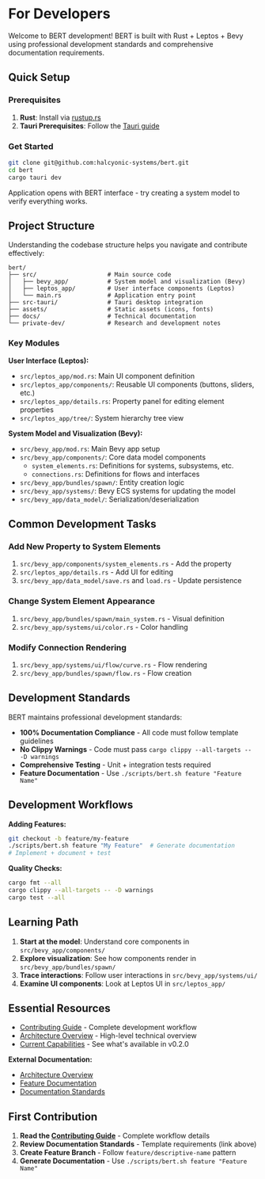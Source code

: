 # For Developers

Welcome to BERT development! BERT is built with Rust + Leptos + Bevy using professional development standards and comprehensive documentation requirements.

## Quick Setup

### Prerequisites
1. **Rust**: Install via [rustup.rs](https://rustup.rs/)
2. **Tauri Prerequisites**: Follow the [Tauri guide](https://tauri.app/v1/guides/getting-started/prerequisites)

### Get Started
```bash
git clone git@github.com:halcyonic-systems/bert.git
cd bert
cargo tauri dev
```

Application opens with BERT interface - try creating a system model to verify everything works.

## Project Structure

Understanding the codebase structure helps you navigate and contribute effectively:

```
bert/
├── src/                    # Main source code
│   ├── bevy_app/           # System model and visualization (Bevy)
│   ├── leptos_app/         # User interface components (Leptos)
│   └── main.rs             # Application entry point
├── src-tauri/              # Tauri desktop integration
├── assets/                 # Static assets (icons, fonts)
├── docs/                   # Technical documentation
└── private-dev/            # Research and development notes
```

### Key Modules

**User Interface (Leptos):**
- `src/leptos_app/mod.rs`: Main UI component definition
- `src/leptos_app/components/`: Reusable UI components (buttons, sliders, etc.)
- `src/leptos_app/details.rs`: Property panel for editing element properties
- `src/leptos_app/tree/`: System hierarchy tree view

**System Model and Visualization (Bevy):**
- `src/bevy_app/mod.rs`: Main Bevy app setup
- `src/bevy_app/components/`: Core data model components
  - `system_elements.rs`: Definitions for systems, subsystems, etc.
  - `connections.rs`: Definitions for flows and interfaces
- `src/bevy_app/bundles/spawn/`: Entity creation logic
- `src/bevy_app/systems/`: Bevy ECS systems for updating the model
- `src/bevy_app/data_model/`: Serialization/deserialization

## Common Development Tasks

### Add New Property to System Elements
1. `src/bevy_app/components/system_elements.rs` - Add the property
2. `src/leptos_app/details.rs` - Add UI for editing
3. `src/bevy_app/data_model/save.rs` and `load.rs` - Update persistence

### Change System Element Appearance
1. `src/bevy_app/bundles/spawn/main_system.rs` - Visual definition
2. `src/bevy_app/systems/ui/color.rs` - Color handling

### Modify Connection Rendering
1. `src/bevy_app/systems/ui/flow/curve.rs` - Flow rendering
2. `src/bevy_app/bundles/spawn/flow.rs` - Flow creation

## Development Standards

BERT maintains professional development standards:

- **100% Documentation Compliance** - All code must follow template guidelines
- **No Clippy Warnings** - Code must pass `cargo clippy --all-targets -- -D warnings`
- **Comprehensive Testing** - Unit + integration tests required
- **Feature Documentation** - Use `./scripts/bert.sh feature "Feature Name"`

## Development Workflows

**Adding Features:**
```bash
git checkout -b feature/my-feature
./scripts/bert.sh feature "My Feature"  # Generate documentation
# Implement + document + test
```

**Quality Checks:**
```bash
cargo fmt --all
cargo clippy --all-targets -- -D warnings  
cargo test --all
```

## Learning Path

1. **Start at the model**: Understand core components in `src/bevy_app/components/`
2. **Explore visualization**: See how components render in `src/bevy_app/bundles/spawn/`
3. **Trace interactions**: Follow user interactions in `src/bevy_app/systems/ui/`
4. **Examine UI components**: Look at Leptos UI in `src/leptos_app/`

## Essential Resources

- [Contributing Guide](contributing.md) - Complete development workflow
- [Architecture Overview](architecture.md) - High-level technical overview  
- [Current Capabilities](../releases/README.md#current-capabilities-v020) - See what's available in v0.2.0

**External Documentation:**
- [Architecture Overview](https://github.com/halcyonic-systems/bert/blob/main/docs/architecture/comprehensive-architecture-overview.md)
- [Feature Documentation](https://github.com/halcyonic-systems/bert/tree/main/docs/features)
- [Documentation Standards](https://github.com/halcyonic-systems/bert/blob/main/docs/technical/rust-documentation-guidelines.md)

## First Contribution

1. **Read the [Contributing Guide](contributing.md)** - Complete workflow details
2. **Review Documentation Standards** - Template requirements (link above)
3. **Create Feature Branch** - Follow `feature/descriptive-name` pattern
4. **Generate Documentation** - Use `./scripts/bert.sh feature "Feature Name"`